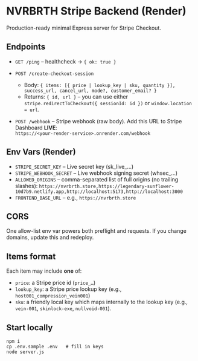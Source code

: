 # NVRBRTH Stripe Backend (Render)

Production-ready minimal Express server for Stripe Checkout.

## Endpoints
- `GET /ping` – healthcheck -> `{ ok: true }`
- `POST /create-checkout-session`
  - Body: `{ items: [{ price | lookup_key | sku, quantity }], success_url, cancel_url, mode?, customer_email? }`
  - Returns: `{ id, url }` – you can use either `stripe.redirectToCheckout({ sessionId: id })` or `window.location = url`.

- `POST /webhook` – Stripe webhook (raw body). Add this URL to Stripe Dashboard **LIVE**:  
  `https://<your-render-service>.onrender.com/webhook`

## Env Vars (Render)
- `STRIPE_SECRET_KEY` – Live secret key (sk_live_…)
- `STRIPE_WEBHOOK_SECRET` – Live webhook signing secret (whsec_…)
- `ALLOWED_ORIGINS` – comma-separated list of full origins (no trailing slashes):
  `https://nvrbrth.store,https://legendary-sunflower-10d7b9.netlify.app,http://localhost:5173,http://localhost:3000`
- `FRONTEND_BASE_URL` – e.g., `https://nvrbrth.store`

## CORS
One allow-list env var powers both preflight and requests. If you change domains, update this and redeploy.

## Items format
Each item may include **one** of:
- `price`: a Stripe price id (`price_…`)
- `lookup_key`: a Stripe price lookup key (e.g., `host001_compression_vein001`)
- `sku`: a friendly local key which maps internally to the lookup key (e.g., `vein-001`, `skinlock-exe`, `nullvoid-001`).

## Start locally
```
npm i
cp .env.sample .env   # fill in keys
node server.js
```
